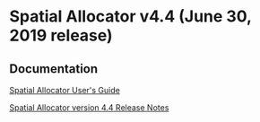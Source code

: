 Spatial Allocator v4.4 (June 30, 2019 release)
======

Documentation
---

[Spatial Allocator User's Guide](User_Manual/README.md)

[Spatial Allocator version 4.4 Release Notes](Release_Notes/README.md)
